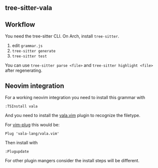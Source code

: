 tree-sitter-vala
----------------

## Workflow

You need the tree-sitter CLI. On Arch, install `tree-sitter`.

1. edit `grammar.js`
2. `tree-sitter generate`
3. `tree-sitter test`

You can use `tree-sitter parse <file>` and `tree-sitter highlight <file>` after
regenerating.

## Neovim integration

For a working neovim integration you need to install this grammar with

```
:TSInstall vala
```

And you need to install the [vala.vim](https://github.com/vala-lang/vala.vim) plugin to recognize the filetype.

For [vim-plug](https://github.com/junegunn/vim-plug) this would be:

```
Plug 'vala-lang/vala.vim'
```

Then install with

```
:Plugupdate
```

For other plugin mangers consider the install steps will be different.
